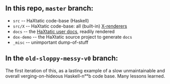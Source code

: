 ## In this repo, `master` branch:

- `src` -- HaXtatic code-base (Haskell)
- `src/X` -- HaXtatic code-base: all (built-in) [X-renderers](http://metaleap.github.io/haxtatic/xtypes/index.html)
- `docs` -- the [HaXtatic user docs](http://metaleap.github.io/haxtatic/), readily rendered
- `dox-demo` -- the HaXtatic source project to generate `docs`
- `_misc` -- unimportant dump-of-stuff

## In the `old-sloppy-messy-v0` branch:

The first iteration of this, as a lasting example of a slow unmaintainable and
overall verging-on-hideous Haskell-n°°b code base. Many lessons learned.
